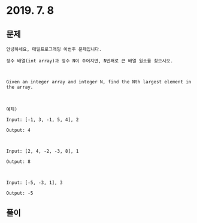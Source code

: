 # 2019. 7. 8

## 문제
```
안녕하세요, 매일프로그래밍 이번주 문제입니다.
 
정수 배열(int array)과 정수 N이 주어지면, N번째로 큰 배열 원소를 찾으시오.



Given an integer array and integer N, find the Nth largest element in the array.



예제)

Input: [-1, 3, -1, 5, 4], 2

Output: 4



Input: [2, 4, -2, -3, 8], 1

Output: 8



Input: [-5, -3, 1], 3

Output: -5
```

## 풀이
```javascript

```
